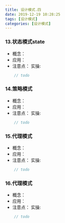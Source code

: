 ```yaml
---
title: 设计模式.四
date: 2019-12-19 10:28:25
tags: [设计模式]
categories: [设计模式]
---
```

### 13.状态模式state
- 概念：
- 应用：
- 注意点：
实操:
````java
    // todo
````
### 14.策略模式
- 概念：
- 应用：
- 注意点：
实操:
````java
    // todo
````
### 15.代理模式
- 概念：
- 应用：
- 注意点：
实操:
````java
    // todo
````
### 16.代理模式
- 概念：
- 应用：
- 注意点：
实操:
````java
    // todo
````
